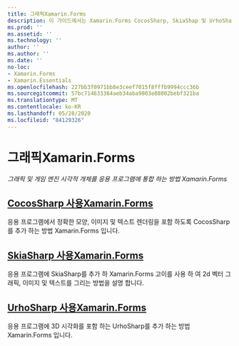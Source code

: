 ```yaml
---
title: 그래픽Xamarin.Forms
description: 이 가이드에서는 Xamarin.Forms CocosSharp, SkiaShap 및 UrhoSharp를 사용 하 여 그래픽 및 게임 엔진 시각적 개체를 응용 프로그램에 통합 하는 방법을 설명 합니다.
ms.prod: ''
ms.assetid: ''
ms.technology: ''
author: ''
ms.author: ''
ms.date: ''
no-loc:
- Xamarin.Forms
- Xamarin.Essentials
ms.openlocfilehash: 227bb3f0971bb8e3ceef7015f8fffb9994ccc36b
ms.sourcegitcommit: 57bc714633364aeb34aba9803e88802bebf321ba
ms.translationtype: MT
ms.contentlocale: ko-KR
ms.lasthandoff: 05/28/2020
ms.locfileid: "84129326"
---
```

# <a name="graphics-in-xamarinforms"></a>그래픽Xamarin.Forms

_그래픽 및 게임 엔진 시각적 개체를 응용 프로그램에 통합 하는 방법 Xamarin.Forms_

## <a name="using-cocossharp-in-xamarinformscocossharpmd"></a>[CocosSharp 사용Xamarin.Forms](cocossharp.md)

응용 프로그램에서 정확한 모양, 이미지 및 텍스트 렌더링을 포함 하도록 CocosSharp를 추가 하는 방법 Xamarin.Forms 입니다.

## <a name="using-skiasharp-in-xamarinformsskiasharpindexmd"></a>[SkiaSharp 사용Xamarin.Forms](skiasharp/index.md)

응용 프로그램에 SkiaSharp를 추가 하 Xamarin.Forms 고이를 사용 하 여 2d 벡터 그래픽, 이미지 및 텍스트를 그리는 방법을 설명 합니다.

## <a name="using-urhosharp-in-xamarinformsurhosharpmd"></a>[UrhoSharp 사용Xamarin.Forms](urhosharp.md)

응용 프로그램에 3D 시각화를 포함 하는 UrhoSharp를 추가 하는 방법 Xamarin.Forms 입니다.
